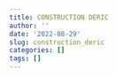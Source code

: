 ```yaml
---
title: CONSTRUCTION DERIC
author: ''
date: '2022-08-29'
slug: construction_deric
categories: []
tags: []
---
```

